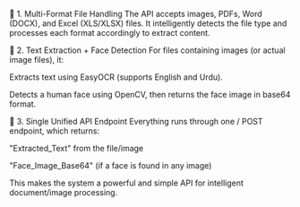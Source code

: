 🔹 1. Multi-Format File Handling
The API accepts images, PDFs, Word (DOCX), and Excel (XLS/XLSX) files. It intelligently detects the file type and processes each format accordingly to extract content.

🔹 2. Text Extraction + Face Detection
For files containing images (or actual image files), it:

Extracts text using EasyOCR (supports English and Urdu).

Detects a human face using OpenCV, then returns the face image in base64 format.

🔹 3. Single Unified API Endpoint
Everything runs through one / POST endpoint, which returns:

"Extracted_Text" from the file/image

"Face_Image_Base64" (if a face is found in any image)

This makes the system a powerful and simple API for intelligent document/image processing.

